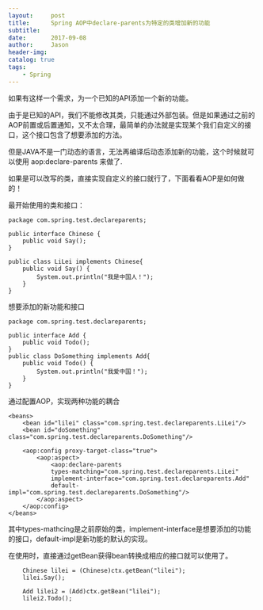 ```yaml
---
layout:     post
title:      Spring AOP中declare-parents为特定的类增加新的功能
subtitle:   
date:       2017-09-08
author:     Jason
header-img: 
catalog: true
tags:
    - Spring
---
```



如果有这样一个需求，为一个已知的API添加一个新的功能。

由于是已知的API，我们不能修改其类，只能通过外部包装。但是如果通过之前的AOP前置或后置通知，又不太合理，最简单的办法就是实现某个我们自定义的接口，这个接口包含了想要添加的方法。

但是JAVA不是一门动态的语言，无法再编译后动态添加新的功能，这个时候就可以使用 aop:declare-parents 来做了.

如果是可以改写的类，直接实现自定义的接口就行了，下面看看AOP是如何做的！

最开始使用的类和接口：
```
package com.spring.test.declareparents;

public interface Chinese {
    public void Say();
}
```
```
public class LiLei implements Chinese{
    public void Say() {
        System.out.println("我是中国人！");
    }
}
```
想要添加的新功能和接口
```
package com.spring.test.declareparents;

public interface Add {
    public void Todo();
}
public class DoSomething implements Add{
    public void Todo() {
        System.out.println("我爱中国！");
    }
}
```
通过配置AOP，实现两种功能的耦合
```
<beans>
    <bean id="lilei" class="com.spring.test.declareparents.LiLei"/>
    <bean id="doSomething" class="com.spring.test.declareparents.DoSomething"/>
    
    <aop:config proxy-target-class="true">
        <aop:aspect>
            <aop:declare-parents 
            types-matching="com.spring.test.declareparents.LiLei"
            implement-interface="com.spring.test.declareparents.Add" 
            default-impl="com.spring.test.declareparents.DoSomething"/>
        </aop:aspect>
    </aop:config>
</beans>
```
其中types-mathcing是之前原始的类，implement-interface是想要添加的功能的接口，default-impl是新功能的默认的实现。

在使用时，直接通过getBean获得bean转换成相应的接口就可以使用了。
```
    Chinese lilei = (Chinese)ctx.getBean("lilei");
    lilei.Say();

    Add lilei2 = (Add)ctx.getBean("lilei");
    lilei2.Todo();
```
 


